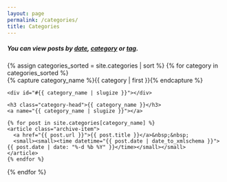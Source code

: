 ```yaml
---
layout: page
permalink: /categories/
title: Categories
---
```


<h5>You can view posts by <a href="/archive/">date</a>, <a href="/categories/">category</a> or <a href="/tags/">tag</a>.</h5>

<div>
{% assign categories_sorted = site.categories | sort %}
{% for category in categories_sorted %}
  <div class="archive-group">
    {% capture category_name %}{{ category | first }}{% endcapture %}
	
    <div id="#{{ category_name | slugize }}"></div>

    <h3 class="category-head">{{ category_name }}</h3>
    <a name="{{ category_name | slugize }}"></a>

    {% for post in site.categories[category_name] %}
    <article class="archive-item">
      <a href="{{ post.url }}">{{ post.title }}</a>&nbsp;&nbsp;
      <small><small><time datetime="{{ post.date | date_to_xmlschema }}">{{ post.date | date: "%-d %b %Y" }}</time></small></small>
    </article>
    {% endfor %}
  </div>
{% endfor %}
</div>
